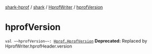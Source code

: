 [shark-hprof](../../index.md) / [shark](../index.md) / [HprofWriter](index.md) / [hprofVersion](./hprof-version.md)

# hprofVersion

`val ~~hprofVersion~~: `[`Hprof.HprofVersion`](../-hprof/-hprof-version/index.md)
**Deprecated:** Replaced by HprofWriter.hprofHeader.version

